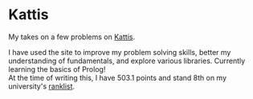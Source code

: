 # Kattis

My takes on a few problems on [Kattis](https://open.kattis.com).

I have used the site to improve my problem solving skills, better my understanding of fundamentals, and explore various libraries. Currently learning the basics of Prolog! <br/>
At the time of writing this, I have 503.1 points and stand 8th on my university's [ranklist](https://open.kattis.com/universities/uio.no).
